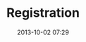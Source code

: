 ---
date: 2013-10-02 07:29
hour: 07:30 am - 5:00 pm
title: Registration
name:
company:
location: At Hotel
categories: day1
expand:
---